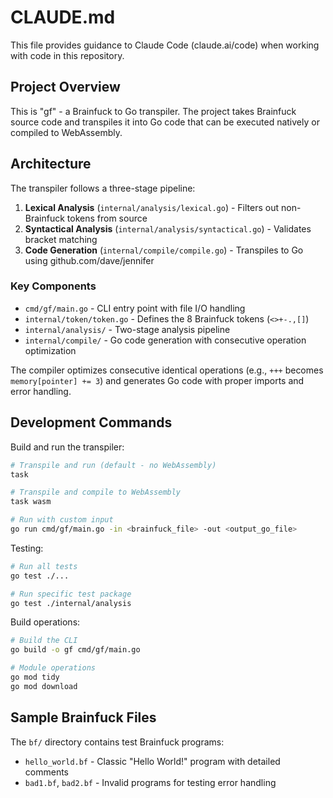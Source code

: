 # CLAUDE.md

This file provides guidance to Claude Code (claude.ai/code) when working with code in this repository.

## Project Overview

This is "gf" - a Brainfuck to Go transpiler. The project takes Brainfuck source code and transpiles it into Go code that can be executed natively or compiled to WebAssembly.

## Architecture

The transpiler follows a three-stage pipeline:

1. **Lexical Analysis** (`internal/analysis/lexical.go`) - Filters out non-Brainfuck tokens from source
2. **Syntactical Analysis** (`internal/analysis/syntactical.go`) - Validates bracket matching 
3. **Code Generation** (`internal/compile/compile.go`) - Transpiles to Go using github.com/dave/jennifer

### Key Components

- `cmd/gf/main.go` - CLI entry point with file I/O handling
- `internal/token/token.go` - Defines the 8 Brainfuck tokens (`<>+-.,[]`)
- `internal/analysis/` - Two-stage analysis pipeline
- `internal/compile/` - Go code generation with consecutive operation optimization

The compiler optimizes consecutive identical operations (e.g., `+++` becomes `memory[pointer] += 3`) and generates Go code with proper imports and error handling.

## Development Commands

Build and run the transpiler:
```bash
# Transpile and run (default - no WebAssembly)
task

# Transpile and compile to WebAssembly
task wasm

# Run with custom input
go run cmd/gf/main.go -in <brainfuck_file> -out <output_go_file>
```

Testing:
```bash
# Run all tests
go test ./...

# Run specific test package
go test ./internal/analysis
```

Build operations:
```bash
# Build the CLI
go build -o gf cmd/gf/main.go

# Module operations
go mod tidy
go mod download
```

## Sample Brainfuck Files

The `bf/` directory contains test Brainfuck programs:
- `hello_world.bf` - Classic "Hello World!" program with detailed comments
- `bad1.bf`, `bad2.bf` - Invalid programs for testing error handling